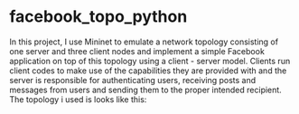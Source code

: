 # facebook_topo_python
  In this project, I use Mininet to emulate a network topology consisting of one server and
three client nodes and implement a simple Facebook application on top of this topology using a
client - server model. Clients run client codes to make use of the capabilities they are provided
with and the server is responsible for authenticating users, receiving posts and messages from
users and sending them to the proper intended recipient.  The topology i used is looks like this:


